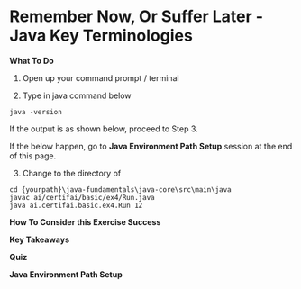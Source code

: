 # Remember Now, Or Suffer Later - Java Key Terminologies

**What To Do** 
1. Open up your command prompt / terminal 


2. Type in java command below
```
java -version
```
If the output is as shown below, proceed to Step 3.

If the below happen, go to **Java Environment Path Setup** session at the end of this page.  

3. Change to the directory of 
```
cd {yourpath}\java-fundamentals\java-core\src\main\java  
javac ai/certifai/basic/ex4/Run.java
java ai.certifai.basic.ex4.Run 12
```


**How To Consider this Exercise Success**  


**Key Takeaways**  


**Quiz**  

**Java Environment Path Setup**
